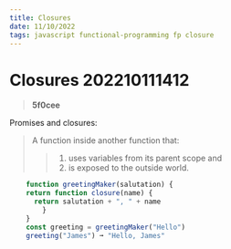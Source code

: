 ```yaml
---
title: Closures
date: 11/10/2022
tags: javascript functional-programming fp closure 
---
```


# **Closures** 202210111412 
> **5f0cee**

  

Promises and closures:
> A function inside another function that:
>> 1) uses variables from its parent scope and 
>> 2) is exposed to the outside world.

```javascript
    function greetingMaker(salutation) {
	return function closure(name) {
	  return salutation + ", " + name 	
	    }
    }
    const greeting = greetingMaker("Hello")
    greeting("James") ➞ "Hello, James"
```